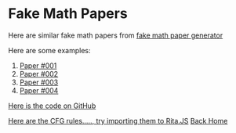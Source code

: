 # Fake Math Papers
Here are similar fake math papers from [fake math paper generator](thatsmathematics.com/mathgen/)

Here are some examples:
1. [Paper #001](<https://github.com/vedek/publications/blob/master/mathgen-1347046598.pdf>)
2. [Paper #002](<https://github.com/vedek/publications/blob/master/mathgen-1640174949.pdf>)
3. [Paper #003](<https://github.com/vedek/publications/blob/master/mathgen-1682412038.pdf>)
4. [Paper #004](<https://github.com/vedek/publications/blob/master/mathgen-929202668.pdf>)

[Here is the code on GitHub](https://github.com/neldredge/mathgen)

[Here are the CFG rules....., try importing them to Rita.JS](https://github.com/neldredge/mathgen/blob/master/scirules.in)
[Back Home](https://github.com/vedek/publications/blob/master/README.md)
